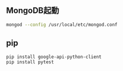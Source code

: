 ## MongoDB起動
```sh
mongod --config /usr/local/etc/mongod.conf
```

## pip
```sh
pip install google-api-python-client
pip install pytest
```